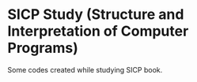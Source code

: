 # SICP Study (Structure and Interpretation of Computer Programs)

Some codes created while studying SICP book.
